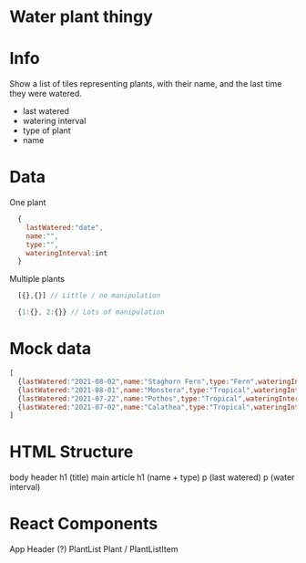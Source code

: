 # Water plant thingy

# Info

Show a list of tiles representing plants, with their name, and the last time they were watered.

- last watered
- watering interval
- type of plant
- name

# Data

One plant

```jsx
  {
    lastWatered:"date",
    name:"",
    type:"",
    wateringInterval:int
  }
```

Multiple plants 

```jsx
  [{},{}] // Little / no manipulation

  {1:{}, 2:{}} // Lots of manipulation
```

# Mock data

```jsx
[
  {lastWatered:"2021-08-02",name:"Staghorn Fern",type:"Fern",wateringInterval:4},
  {lastWatered:"2021-08-01",name:"Monstera",type:"Tropical",wateringInterval:7},
  {lastWatered:"2021-07-22",name:"Pothos",type:"Tropical",wateringInterval:6},
  {lastWatered:"2021-07-02",name:"Calathea",type:"Tropical",wateringInterval:10},
]
```

# HTML Structure

body
  header
    h1 (title)
  main
    article
      h1  (name + type)
      p (last watered)
      p (water interval)


# React Components

App
Header (?)
PlantList
  Plant / PlantListItem